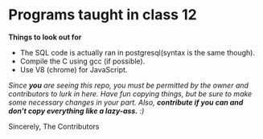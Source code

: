 # Programs taught in class 12

**Things to look out for**

- The SQL code is actually ran in postgresql(syntax is the same though).
- Compile the C using gcc (if possible).
- Use V8 (chrome) for JavaScript.


*Since **you** are seeing this repo, you must be permitted by the owner and contributors to lurk in here. Have fun copying things, but be sure to make some necessary changes in your part. Also, **contribute if you can and don't copy everything like a lazy-ass.** :)*


Sincerely,
The Contributors 
